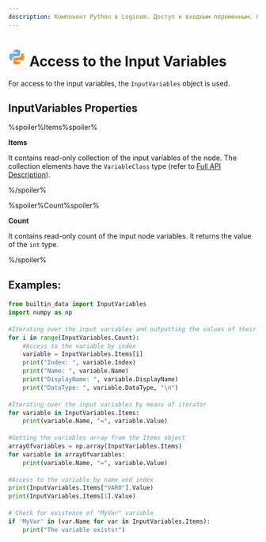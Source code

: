 ```yaml
---
description: Компонент Python в Loginom. Доступ к входным переменным. Объект типа InputVariables. Свойства InputVariables. Примеры.
---
```

# ![](./../../../images/icons/components/python_default.svg) Access to the Input Variables

For access to the input variables, the `InputVariables` object is used.

## InputVariables Properties

%spoiler%Items%spoiler%

**Items**

It contains read-only collection of the input variables of the node. The collection elements have the  `VariableClass` type (refer to [Full API Description](./api-description.md)).

%/spoiler%

%spoiler%Count%spoiler%

**Count**

It contains read-only count of the input node variables.  It returns the value of the `int` type.

%/spoiler%

## Examples:

```python
from builtin_data import InputVariables
import numpy as np

#Iterating over the input variables and outputting the values of their properties to the console:
for i in range(InputVariables.Count):
    #Access to the variable by index
    variable = InputVariables.Items[i]
    print("Index: ", variable.Index)
    print("Name: ", variable.Name)
    print("DisplayName: ", variable.DisplayName)
    print("DataType: ", variable.DataType, "\n")
    
#Iterating over the input variables by means of iterator
for variable in InputVariables.Items:
    print(variable.Name, "=", variable.Value)
    
#Getting the variables array from the Items object
arrayOfvariables = np.array(InputVariables.Items)
for variable in arrayOfvariables:
    print(variable.Name, "=", variable.Value)

#Access to the variable by name and index
print(InputVariables.Items["VAR0"].Value)
print(InputVariables.Items[1].Value)

# Check for existence of "MyVar" variable
if 'MyVar' in (var.Name for var in InputVariables.Items):
    print("The variable existsт")

```
